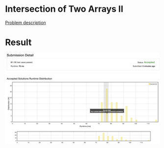 # Intersection of Two Arrays II

[Problem description](https://leetcode.com/problems/intersection-of-two-arrays-ii/description)

# Result

![result](result.png)
